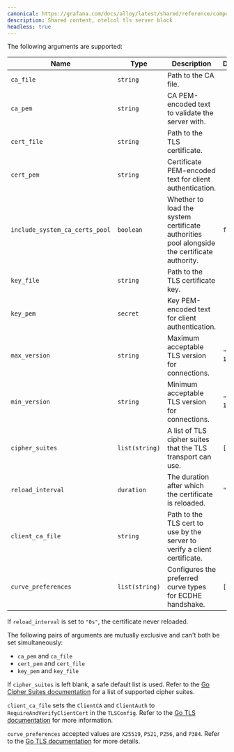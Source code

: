 ```yaml
---
canonical: https://grafana.com/docs/alloy/latest/shared/reference/components/otelcol-tls-server-block/
description: Shared content, otelcol tls server block
headless: true
---
```


The following arguments are supported:

Name                           | Type           | Description                                                                                  | Default     | Required
-------------------------------|----------------|----------------------------------------------------------------------------------------------|-------------|---------
`ca_file`                      | `string`       | Path to the CA file.                                                                         |             | no
`ca_pem`                       | `string`       | CA PEM-encoded text to validate the server with.                                             |             | no
`cert_file`                    | `string`       | Path to the TLS certificate.                                                                 |             | no
`cert_pem`                     | `string`       | Certificate PEM-encoded text for client authentication.                                      |             | no
`include_system_ca_certs_pool` | `boolean`      | Whether to load the system certificate authorities pool alongside the certificate authority. | `false`     | no
`key_file`                     | `string`       | Path to the TLS certificate key.                                                             |             | no
`key_pem`                      | `secret`       | Key PEM-encoded text for client authentication.                                              |             | no
`max_version`                  | `string`       | Maximum acceptable TLS version for connections.                                              | `"TLS 1.3"` | no
`min_version`                  | `string`       | Minimum acceptable TLS version for connections.                                              | `"TLS 1.2"` | no
`cipher_suites`                | `list(string)` | A list of TLS cipher suites that the TLS transport can use.                                  | `[]`        | no
`reload_interval`              | `duration`     | The duration after which the certificate is reloaded.                                        | `"0s"`      | no
`client_ca_file`               | `string`       | Path to the TLS cert to use by the server to verify a client certificate.                    |             | no
`curve_preferences`            | `list(string)` | Configures the preferred curve types for ECDHE handshake.                                    | `[]`        | no

If `reload_interval` is set to `"0s"`, the certificate never reloaded.

The following pairs of arguments are mutually exclusive and can't both be set simultaneously:

* `ca_pem` and `ca_file`
* `cert_pem` and `cert_file`
* `key_pem` and `key_file`

If `cipher_suites` is left blank, a safe default list is used.
Refer to the [Go Cipher Suites documentation][golang-cipher-suites] for a list of supported cipher suites.

`client_ca_file` sets the `ClientCA` and `ClientAuth` to `RequireAndVerifyClientCert` in the `TLSConfig`. 
Refer to the [Go TLS documentation][golang-tls] for more information.

`curve_preferences` accepted values are `X25519`, `P521`, `P256`, and `P384`. Refer to the [Go TLS documentation][golang-curve] for more details.

[golang-tls]: https://godoc.org/crypto/tls#Config
[golang-cipher-suites]: https://go.dev/src/crypto/tls/cipher_suites.go
[golang-curve]: https://go.dev/src/crypto/tls/common.go#L138
